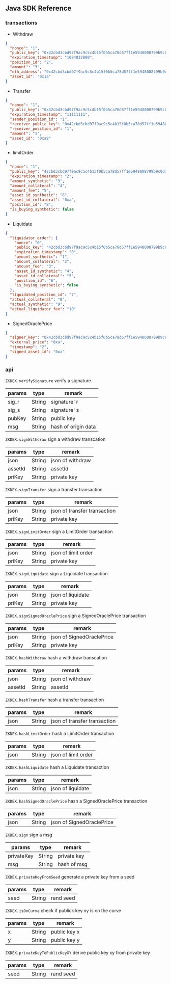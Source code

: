 ## Java SDK Reference

### transactions

- Withdraw

```json
{
  "nonce": "1",
  "public_key": "0x42cbd3cbd97f9ac9c5c4b15f0b5ca78d57ff1e5948008799b9c0d330b1e217a9",
  "expiration_timestamp": "1684832800",
  "position_id": "2",
  "amount": "3",
  "eth_address": "0x42cbd3cbd97f9ac9c5c4b15f0b5ca78d57ff1e5948008799b9c0d330b1e217a9",
  "asset_id": "0x1a"
}
```

- Transfer

```json
{
  "nonce": "1",
  "public_key": "0x42cbd3cbd97f9ac9c5c4b15f0b5ca78d57ff1e5948008799b9c0d330b1e217a9",
  "expiration_timestamp": "11111111",
  "sender_position_id": "1",
  "receiver_public_key": "0x42cbd3cbd97f9ac9c5c4b15f0b5ca78d57ff1e5948008799b9c0d330b1e217a9",
  "receiver_position_id": "1",
  "amount": "1",
  "asset_id": "0xa8"
}
```

- limitOrder

```json
{
  "nonce": "1",
  "public_key": "42cbd3cbd97f9ac9c5c4b15f0b5ca78d57ff1e5948008799b9c0d330b1e217a9",
  "expiration_timestamp": "2",
  "amount_synthetic": "3",
  "amount_collateral": "4",
  "amount_fee": "5",
  "asset_id_synthetic": "6",
  "asset_id_collateral": "0xa",
  "position_id": "8",
  "is_buying_synthetic": false
}
```

- Liquidate

```json
{
  "liquidator_order": {
    "nonce": "0",
    "public_key": "42cbd3cbd97f9ac9c5c4b15f0b5ca78d57ff1e5948008799b9c0d330b1e217a9",
    "expiration_timestamp": "0",
    "amount_synthetic": "1",
    "amount_collateral": "2",
    "amount_fee": "3",
    "asset_id_synthetic": "4",
    "asset_id_collateral": "5",
    "position_id": "6",
    "is_buying_synthetic": false
  },
  "liquidated_position_id": "7",
  "actual_collateral": "8",
  "actual_synthetic": "9",
  "actual_liquidator_fee": "10"
}
```

- SignedOraclePrice

```json
{
  "signer_key": "0x42cbd3cbd97f9ac9c5c4b15f0b5ca78d57ff1e5948008799b9c0d330b1e217a9",
  "external_price": "0xa",
  "timestamp": "2",
  "signed_asset_id": "0xa"
}
```

### api

`ZKDEX.verifySignature` verify a signature.

| params | type   | remark              |
|--------|--------|---------------------|
| sig_r  | String | signature' r        |
| sig_s  | String | signature' s        |
| pubKey | String | public key          |
| msg    | String | hash of origin data |

`ZKDEX.signWithdraw` sign a withdraw transcation

| params  | type   | remark           |
|---------|--------|------------------|
| json    | String | json of withdraw |
| assetId | String | assetId          |
| priKey  | String | private key      |

`ZKDEX.signTransfer` sign a transfer transaction

| params | type   | remark                       |
|--------|--------|------------------------------|
| json   | String | json of transfer transaction |
| priKey | String | private key                  |

`ZKDEX.signLimitOrder` sign a LimitOrder transaction

| params | type   | remark              |
|--------|--------|---------------------|
| json   | String | json of limit order |
| priKey | String | private key         |

`ZKDEX.signLiquidate` sign a Liquidate transaction

| params | type   | remark            |
|--------|--------|-------------------|
| json   | String | json of liquidate |
| priKey | String | private key       |

`ZKDEX.signSignedOraclePrice` sign a SignedOraclePrice transaction

| params | type   | remark                    |
|--------|--------|---------------------------|
| json   | String | json of SignedOraclePrice |
| priKey | String | private key               |

`ZKDEX.hashWithdraw` hash a withdraw transcation

| params  | type   | remark           |
|---------|--------|------------------|
| json    | String | json of withdraw |
| assetId | String | assetId          |

`ZKDEX.hashTransfer` hash a transfer transaction

| params | type   | remark                       |
|--------|--------|------------------------------|
| json   | String | json of transfer transaction |

`ZKDEX.hashLimitOrder` hash a LimitOrder transaction

| params | type   | remark              |
|--------|--------|---------------------|
| json   | String | json of limit order |

`ZKDEX.hashLiquidate` hash a Liquidate transaction

| params | type   | remark            |
|--------|--------|-------------------|
| json   | String | json of liquidate |

`ZKDEX.hashSignedOraclePrice` hash a SignedOraclePrice transaction

| params | type   | remark                    |
|--------|--------|---------------------------|
| json   | String | json of SignedOraclePrice |

`ZKDEX.sign` sign a msg

| params     | type   | remark      |
|------------|--------|-------------|
| privateKey | String | private key |
| msg        | String | hash of msg |

`ZKDEX.privateKeyFromSeed` generate a private key from a seed

| params | type   | remark    |
|--------|--------|-----------|
| seed   | String | rand seed |

`ZKDEX.isOnCurve` check if publick key xy is on the curve

| params | type   | remark       |
|--------|--------|--------------|
| x      | String | public key x |
| y      | String | public key y |

`ZKDEX.privateKeyToPublicKeyXY` derive public key xy from private key

| params | type   | remark    |
|--------|--------|-----------|
| seed   | String | rand seed |

